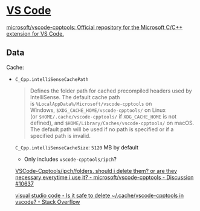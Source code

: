 # [VS Code](https://github.com/Chaoses-Ib/ComputerSoftware/blob/main/Programming/IDEs/Visual%20Studio%20Code/README.md)
[microsoft/vscode-cpptools: Official repository for the Microsoft C/C++ extension for VS Code.](https://github.com/microsoft/vscode-cpptools)

## Data
Cache:
- `C_Cpp.intelliSenseCachePath`

  > Defines the folder path for cached precompiled headers used by IntelliSense. The default cache path is `%LocalAppData%/Microsoft/vscode-cpptools` on Windows, `$XDG_CACHE_HOME/vscode-cpptools/` on Linux (or `$HOME/.cache/vscode-cpptools/` if `XDG_CACHE_HOME` is not defined), and `$HOME/Library/Caches/vscode-cpptools/` on macOS. The default path will be used if no path is specified or if a specified path is invalid.

  `C_Cpp.intelliSenseCacheSize`: `5120` MB by default
  - Only includes `vscode-cpptools/ipch`?
  
  [VSCode-Cpptools/ipch/folders. should i delete them? or are they necessary everytime i use it? - microsoft/vscode-cpptools - Discussion #10637](https://github.com/microsoft/vscode-cpptools/discussions/10637)

  [visual studio code - Is it safe to delete ~/.cache/vscode-cpptools in vscode? - Stack Overflow](https://stackoverflow.com/questions/78300434/is-it-safe-to-delete-cache-vscode-cpptools-in-vscode)